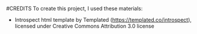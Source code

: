 #CREDITS
To create this project, I used these materials:
* Introspect html template by Templated (https://templated.co/introspect), licensed under Creative Commons Attribution 3.0 license

